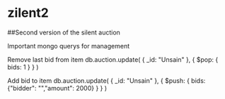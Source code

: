 # zilent2
##Second version of the silent auction

Important mongo querys for management

Remove last bid from item
    db.auction.update( { _id: "Unsain" }, { $pop: { bids: 1 } } )


Add bid to item
    db.auction.update( { _id: "Unsain" }, { $push: { bids: {"bidder": "","amount": 2000} } } )
